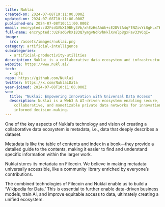 ```yaml
---
title: Nuklai
created-on: 2024-07-08T10:11:00.000Z
updated-on: 2024-07-08T10:11:00.000Z
published-on: 2024-07-08T10:11:00.000Z
email: encrypted::U2FsdGVkX19Bhy3Vb/xhEzHeAhAb+cE2DVtA4qFfNZivYi8gHLxTK+Kc7f4Hf+EH
full-name: encrypted::U2FsdGVkX183Q7ymgvNdRvhHklXvolp8gxFav33VCqI=
image:
  src: /assets/images/nuklai.png
category: artificial-intelligence
subcategories:
  - artificial-productivity-utilities
description: ‍‍Nuklai is a collaborative data ecosystem and infrastructure provider for private data networks.
website: https://www.nukl.ai/
tech:
  - ipfs
repo: https://github.com/Nuklai
twitter: https://x.com/NuklaiData
year-joined: 2024-07-08T10:11:00.000Z
seo:
  title: "Nuklai: Empowering Innovation with Universal Data Access"
  description: Nuklai is a Web3 & AI-driven ecosystem enabling secure,
    collaborative, and monetizable private data networks for innovation and
    informed decision-making.
---
```


One of the key aspects of Nuklai’s technology and vision of creating a collaborative data ecosystem is metadata, i.e., data that deeply describes a dataset.

Metadata is like the table of contents and index in a book—they provide a detailed guide to the contents, making it easier to find and understand specific information within the larger work.

Nuklai stores its metadata on Filecoin. We believe in making metadata universally accessible, like a community library enriched by everyone’s contributions.

The combined technologies of Filecoin and Nuklai enable us to build a ‘Wikipedia for Data.’ This is essential to further enable data-driven business models, train AI, and improve equitable access to data, ultimately creating a unified ecosystem.
